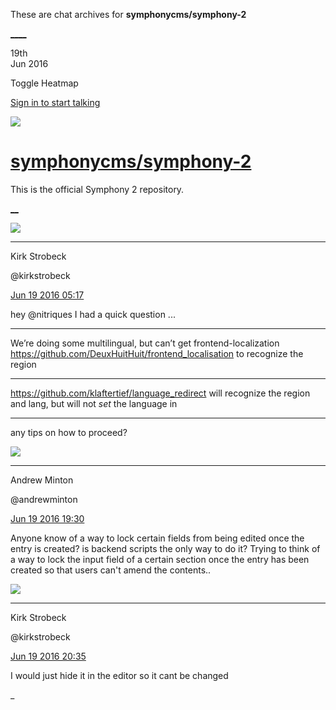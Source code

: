 These are chat archives for **symphonycms/symphony-2**

[__](/symphonycms/symphony-2/archives/2016/06/20)[__](/symphonycms/symphony-2/archives/2016/06/18)

19th  
Jun 2016

Toggle Heatmap

[Sign in to start talking](/login?action=login&button=archive-login)

![](https://avatars-02.gitter.im/group/iv/3/57542c45c43b8c601977197e?s=48)

#  [symphonycms/symphony-2](/symphonycms/symphony-2)

This is the official Symphony 2 repository.

[ __](/orgs/symphonycms/rooms "More symphonycms rooms")

![](https://avatars0.githubusercontent.com/u/241963?v=3&s=30)

____

Kirk Strobeck

@kirkstrobeck

[Jun 19 2016
05:17](https://gitter.im/symphonycms/symphony-2?at=57662adbfeaf6cd222ace914)

hey @nitriques I had a quick question ...

____

We’re doing some multilingual, but can’t get frontend-localization
<https://github.com/DeuxHuitHuit/frontend_localisation> to recognize the
region

____

<https://github.com/klaftertief/language_redirect> will recognize the region
and lang, but will not _set_ the language in  <fl-language>

____

any tips on how to proceed?

![](https://avatars2.githubusercontent.com/u/707189?v=3&s=30)

____

Andrew Minton

@andrewminton

[Jun 19 2016
19:30](https://gitter.im/symphonycms/symphony-2?at=5766f2d32a4cd63745eadf92)

Anyone know of a way to lock certain fields from being edited once the entry
is created? is backend scripts the only way to do it? Trying to think of a way
to lock the input field of a certain section once the entry has been created
so that users can't amend the contents..

![](https://avatars0.githubusercontent.com/u/241963?v=3&s=30)

____

Kirk Strobeck

@kirkstrobeck

[Jun 19 2016
20:35](https://gitter.im/symphonycms/symphony-2?at=57670219bd67400679db0438)

I would just hide it in the editor so it cant be changed

_

